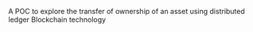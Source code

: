 A POC to explore the transfer of ownership of an asset using distributed ledger Blockchain technology
